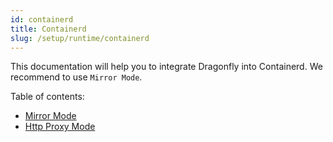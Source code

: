 ```yaml
---
id: containerd
title: Containerd
slug: /setup/runtime/containerd
---
```


This documentation will help you to integrate Dragonfly into
Containerd. We recommend to use `Mirror Mode`.

Table of contents:

- [Mirror Mode](./containerd/mirror.md)
- [Http Proxy Mode](./containerd/proxy.md)
